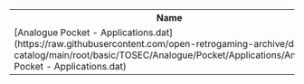 <table>
<tr><th>Name</th><th>Size</th></tr>
<tr><td>[Analogue Pocket - Applications.dat](https://raw.githubusercontent.com/open-retrogaming-archive/dat-catalog/main/root/basic/TOSEC/Analogue/Pocket/Applications/Analogue Pocket - Applications.dat)</td><td>2201</td></tr>
</table>
